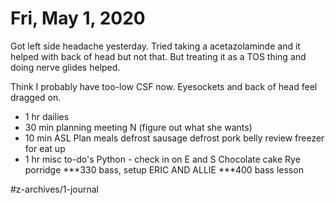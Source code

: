 # Fri, May 1, 2020
Got left side headache yesterday. Tried taking a acetazolaminde and it helped with back of head but not that. But treating it as a TOS thing and doing nerve glides helped. 

Think I probably have too-low CSF now. Eyesockets and back of head feel dragged on. 


- 1 hr dailies
- 30 min planning meeting
N (figure out what she wants)
- 10 min ASL
Plan meals
defrost sausage
defrost pork belly
review freezer for eat up
- 1 hr misc to-do's
Python - check in on E and S
Chocolate cake
Rye porridge
***330 bass, setup
ERIC AND ALLIE
***400 bass lesson

#z-archives/1-journal